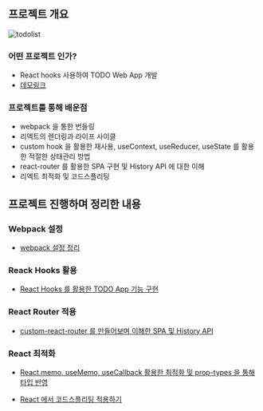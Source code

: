 ## 프로젝트 개요

![todolist](https://user-images.githubusercontent.com/35516239/65577137-36e82d80-dfae-11e9-8841-b462ff9c3725.png)

### 어떤 프로젝트 인가?  

- React hooks 사용하여 TODO Web  App 개발
- [데모링크](https://codesquad-react-todo.herokuapp.com/)

### 프로젝트를 통해 배운점 

- webpack 을 통한 번들링 
- 리엑트의 렌더링과 라이프 사이클
- custom hook 을 활용한 재사용, useContext, useReducer, useState 를 활용한 적절한 상태관리 방법
- react-router 를 활용한 SPA 구현 및 History API 에 대한 이해  
- 리엑트 최적화 및 코드스플리팅

## 프로젝트 진행하며 정리한 내용

### Webpack 설정

- [webpack 설정 정리](./doc/webpack.md)

### Reack Hooks 활용 

- [React Hooks 를 활용한 TODO App 기능 구현](./doc/step18.md)  

### React Router 적용 

- [custom-react-router 를 만들어보며 이해한 SPA 및 History API](https://github.com/P-iknow/custom-react-router)  

### React 최적화 

- [React.memo, useMemo, useCallback 활용한 최적화 및  prop-types 을 통해 타입 반영](./doc/step19.md)

- [React 에서 코드스플리팅 적용하기](./doc/CodeSpliting.md)

   